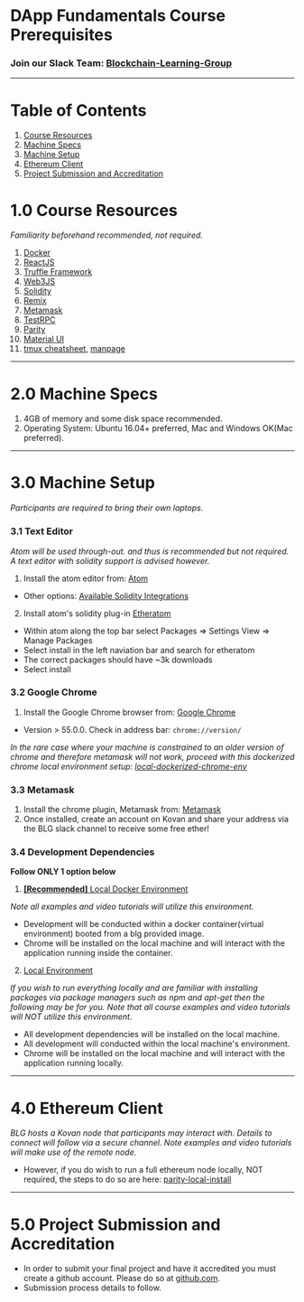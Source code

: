 # DApp Fundamentals Course Prerequisites

### Join our Slack Team: [Blockchain-Learning-Group](https://join.slack.com/t/blockchainlearning/shared_invite/enQtMjIyMzIyODMxMjE3LWM4MTA5YWUwNWI0YmMyMTI5OTY1ODhlYjU3NGJiYWYzYzliMDZlMzM4OGUyZjg0Njk0NzQ0NmI5NGYzZDJlNWY)
---
# Table of Contents
1. [Course Resources](https://github.com/Blockchain-Learning-Group/dapp-fundamentals/blob/master/course-content/general.md#10-course-resources)
2. [Machine Specs](https://github.com/Blockchain-Learning-Group/dapp-fundamentals/blob/master/course-content/general.md#20-machine-specs)
3. [Machine Setup](https://github.com/Blockchain-Learning-Group/dapp-fundamentals/blob/master/course-content/general.md#30-machine-setup)
4. [Ethereum Client](https://github.com/Blockchain-Learning-Group/dapp-fundamentals/blob/master/course-content/general.md#40-ethereum-client)
5. [Project Submission and Accreditation](https://github.com/Blockchain-Learning-Group/dapp-fundamentals/blob/master/course-content/general.md#50-project-submission-and-accreditation)

# 1.0 Course Resources

*Familiarity beforehand recommended, not required.*
1. [Docker](https://www.docker.com/)
2. [ReactJS](https://reactjs.org/)
3. [Truffle Framework](http://truffleframework.com/)
4. [Web3JS](https://github.com/ethereum/wiki/wiki/JavaScript-API)
5. [Solidity](https://solidity.readthedocs.io/en/develop/)
6. [Remix](https://ethereum.github.io/browser-solidity/#version=soljson-v0.4.15+commit.bbb8e64f.js)
7. [Metamask](https://metamask.io/)
8. [TestRPC](https://github.com/ethereumjs/testrpc)
9. [Parity](https://parity.io/)
10. [Material UI](https://reactjs.org/)
11. [tmux cheatsheet](https://gist.github.com/MohamedAlaa/2961058), [manpage](http://manpages.ubuntu.com/manpages/zesty/man1/tmux.1.html)
---
# 2.0 Machine Specs
1. 4GB of memory and some disk space recommended.
2. Operating System: Ubuntu 16.04+ preferred, Mac and Windows OK(Mac preferred).
---
# 3.0 Machine Setup

*Participants are required to bring their own laptops.*

### 3.1 Text Editor

*Atom will be used through-out. and thus is recommended but not required. A text editor with solidity support is advised however.*
1. Install the atom editor from: [Atom](https://flight-manual.atom.io/getting-started/sections/installing-atom/)
- Other options: [Available Solidity Integrations](http://solidity.readthedocs.io/en/latest/index.html#available-solidity-integrations)

2. Install atom's solidity plug-in [Etheratom](https://atom.io/packages/etheratom)
- Within atom along the top bar select Packages => Settings View => Manage Packages
- Select install in the left naviation bar and search for etheratom
- The correct packages should have ~3k downloads
- Select install

### 3.2 Google Chrome
1. Install the Google Chrome browser from: [Google Chrome](https://support.google.com/chrome/answer/95346?co=GENIE.Platform%3DDesktop&hl=en-GB)
- Version > 55.0.0.  Check in address bar: `chrome://version/`

*In the rare case where your machine is constrained to an older version of chrome and therefore metamask will not work, proceed with this dockerized chrome local environment setup: [local-dockerized-chrome-env](https://github.com/Blockchain-Learning-Group/dapp-fundamentals/blob/master/course-content/prerequisites/local-dockerized-chrome-env.md)*

### 3.3 Metamask
1. Install the chrome plugin, Metamask from: [Metamask](https://chrome.google.com/webstore/detail/metamask/nkbihfbeogaeaoehlefnkodbefgpgknn?hl=en)
2. Once installed, create an account on Kovan and share your address via the BLG slack channel to receive some free ether!

### 3.4 Development Dependencies

__Follow ONLY 1 option below__

1. [__[Recommended]__ Local Docker Environment](https://github.com/Blockchain-Learning-Group/dapp-fundamentals/blob/master/course-content/prerequisites/local-docker-env.md)

*Note all examples and video tutorials will utilize this environment.*
  - Development will be conducted within a docker container(virtual environment) booted from a blg provided image.
  - Chrome will be installed on the local machine and will interact with the application running inside the container.

2. [Local Environment](https://github.com/Blockchain-Learning-Group/dapp-fundamentals/blob/master/course-content/prerequisites/local-env.md)

*If you wish to run everything locally and are familiar with installing packages via package managers such as npm and apt-get then the following may be for you. Note that all course examples and video tutorials will NOT utilize this environment.*
- All development dependencies will be installed on the local machine.
- All development will conducted within the local machine's environment.
- Chrome will be installed on the local machine and will interact with the application running locally.
---
# 4.0 Ethereum Client

*BLG hosts a Kovan node that participants may interact with. Details to connect will follow via a secure channel. Note examples and video tutorials will make use of the remote node.*

- However, if you do wish to run a full ethereum node locally, NOT required, the steps to do so are here: [parity-local-install](https://github.com/Blockchain-Learning-Group/dapp-fundamentals/blob/master/course-content/prerequisites/parity-local-install.md)
---
# 5.0 Project Submission and Accreditation
- In order to submit your final project and have it accredited you must create a github account.  Please do so at [github.com](https://github.com/).
- Submission process details to follow.
